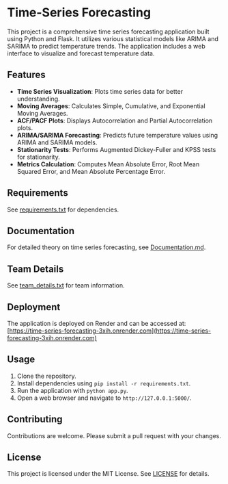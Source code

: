 # Time-Series Forecasting

This project is a comprehensive time series forecasting application built using Python and Flask. It utilizes various statistical models like ARIMA and SARIMA to predict temperature trends. The application includes a web interface to visualize and forecast temperature data.

## Features

- **Time Series Visualization**: Plots time series data for better understanding.
- **Moving Averages**: Calculates Simple, Cumulative, and Exponential Moving Averages.
- **ACF/PACF Plots**: Displays Autocorrelation and Partial Autocorrelation plots.
- **ARIMA/SARIMA Forecasting**: Predicts future temperature values using ARIMA and SARIMA models.
- **Stationarity Tests**: Performs Augmented Dickey-Fuller and KPSS tests for stationarity.
- **Metrics Calculation**: Computes Mean Absolute Error, Root Mean Squared Error, and Mean Absolute Percentage Error.

## Requirements

See [requirements.txt](requirements.txt) for dependencies.

## Documentation

For detailed theory on time series forecasting, see [Documentation.md](Documentation.md).

## Team Details

See [team_details.txt](team_details.txt) for team information.

## Deployment

The application is deployed on Render and can be accessed at:
[https://time-series-forecasting-3xih.onrender.com](https://time-series-forecasting-3xih.onrender.com)

## Usage

1. Clone the repository.
2. Install dependencies using `pip install -r requirements.txt`.
3. Run the application with `python app.py`.
4. Open a web browser and navigate to `http://127.0.0.1:5000/`.

## Contributing

Contributions are welcome. Please submit a pull request with your changes.

## License

This project is licensed under the MIT License. See [LICENSE](LICENSE) for details.

